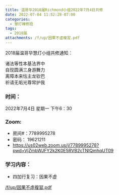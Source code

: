 ```yaml
---
title: 温哥华2018届Richmond小组2022年7月4日共修
date: 2022-07-04 11:52:28-07:00
categories:
  - 慧灯禅修班
tags:
  - 2018届
attachments: /f/up/因果不虛複習.pdf
---
```

2018届温哥华慧灯小组共修通知：

诸法等性本基法界中\
自现圆满三身游舞力\
离障本来怙主龙钦巴\
祈请无垢光尊常护我  

### 时间：

2022年7月4日 星期一 下午6：30

### Zoom:

* 房间#：7789995278 
* 密码： 19621211
* <https://us02web.zoom.us/j/7789995278?pwd=VjZmbWJFY2k2K0E5RVB2cTNIQmhqUT09>

### 学习内容：

* 四加行复习：因果不虚

[/f/up/因果不虛複習.pdf](https://s3.ap-northeast-1.wasabisys.com/hdcx/hdv/f/up/因果不虛複習.pdf)